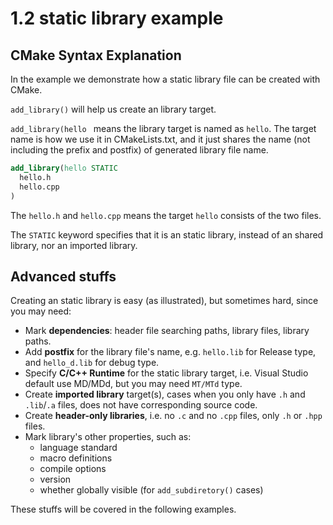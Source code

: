 # 1.2 static library example

## CMake Syntax Explanation
In the example we demonstrate how a static library file can be created with CMake.

`add_library()` will help us create an library target.

`add_library(hello ` means the library target is named as `hello`. The target name is how we use it in CMakeLists.txt, and it just shares the name (not including the prefix and postfix) of generated library file name.

```cmake
add_library(hello STATIC
  hello.h
  hello.cpp
)
```
The `hello.h` and `hello.cpp` means the target `hello` consists of the two files.

The `STATIC` keyword specifies that it is an static library, instead of an shared library, nor an imported library.

## Advanced stuffs
Creating an static library is easy (as illustrated), but sometimes hard, since you may need:
- Mark **dependencies**: header file searching paths, library files, library paths.
- Add **postfix** for the library file's name, e.g. `hello.lib` for Release type, and `hello_d.lib` for debug type.
- Specify **C/C++ Runtime** for the static library target, i.e. Visual Studio default use MD/MDd, but you may need `MT/MTd` type.
- Create **imported library** target(s), cases when you only have `.h` and `.lib`/`.a` files, does not have corresponding source code.
- Create **header-only libraries**, i.e. no `.c` and no `.cpp` files, only `.h` or `.hpp` files.
- Mark library's other properties, such as:
    - language standard
    - macro definitions
    - compile options
    - version
    - whether globally visible (for `add_subdiretory()` cases)

These stuffs will be covered in the following examples.